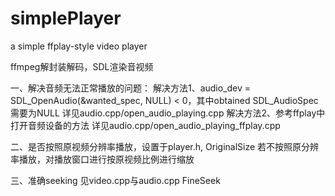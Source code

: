 # simplePlayer
a simple ffplay-style video player

ffmpeg解封装解码，SDL渲染音视频


一、解决音频无法正常播放的问题：
解决方法1、audio_dev = SDL_OpenAudio(&wanted_spec, NULL) < 0，其中obtained SDL_AudioSpec 需要为NULL
          详见audio.cpp/open_audio_playing.cpp
解决方法2、参考ffplay中打开音频设备的方法
          详见audio.cpp/open_audio_playing_ffplay.cpp


二、是否按照原视频分辨率播放，设置于player.h, OriginalSize
若不按照原分辨率播放，对播放窗口进行按原视频比例进行缩放


三、准确seeking 见video.cpp与audio.cpp  FineSeek
